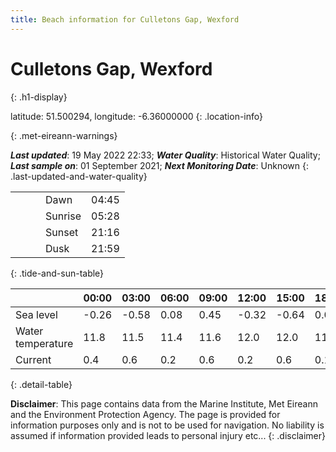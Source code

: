 ```yaml
---
title: Beach information for Culletons Gap, Wexford
---
```

# Culletons Gap, Wexford 
{: .h1-display}

latitude: 51.500294, longitude: -6.36000000
{: .location-info}


{: .met-eireann-warnings}

___Last updated___: 19 May 2022 22:33; ___Water Quality___: Historical Water Quality;
___Last sample on___: 01 September 2021; ___Next Monitoring Date___: Unknown
{: .last-updated-and-water-quality}

|   |   |   |   |   |
|---|---|---|---|---|
|   |   |   | Dawn  | 04:45 |
|   |   |   | Sunrise  | 05:28 |
|   |   |   | Sunset  | 21:16 |
|   |   |   | Dusk  | 21:59 |
{: .tide-and-sun-table}

<div></div>

| | 00:00 | 03:00 | 06:00 | 09:00 | 12:00 | 15:00 | 18:00 | 21:00 |
|---|---|---|---|---|---|---|---|---|
| Sea level | -0.26 | -0.58 | 0.08 | 0.45| -0.32 | -0.64 | 0.09 | 0.66 |
| Water temperature | 11.8 | 11.5 | 11.4 | 11.6 | 12.0 | 12.0 | 11.8 | 11.9 |
| Current | 0.4 | 0.6 | 0.2 | 0.6 | 0.2| 0.6 | 0.1 | 0.6 |
{: .detail-table}

__Disclaimer__: This page contains data from the Marine Institute,
Met Eireann and the Environment Protection Agency. The page is provided for
information purposes only and is not to be used for navigation. No liability
is assumed if information provided leads to personal injury etc...
{: .disclaimer}
